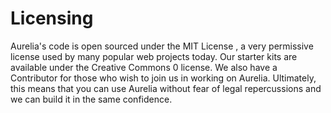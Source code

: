 # Licensing

Aurelia's code is open sourced under the MIT License , a very permissive license used by many popular web projects today. Our starter kits are available under the Creative Commons 0 license. We also have a Contributor for those who wish to join us in working on Aurelia. Ultimately, this means that you can use Aurelia without fear of legal repercussions and we can build it in the same confidence.
